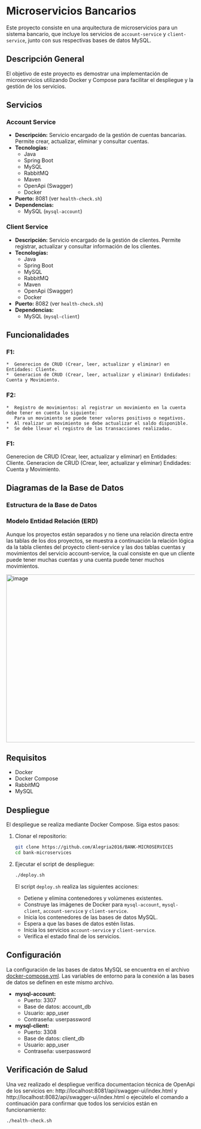 # Microservicios Bancarios

Este proyecto consiste en una arquitectura de microservicios para un sistema bancario, que incluye los servicios de `account-service` y `client-service`, junto con sus respectivas bases de datos MySQL.

## Descripción General

El objetivo de este proyecto es demostrar una implementación de microservicios utilizando Docker y Compose para facilitar el despliegue y la gestión de los servicios.

## Servicios

### Account Service

*   **Descripción:** Servicio encargado de la gestión de cuentas bancarias. Permite crear, actualizar, eliminar y consultar cuentas.
*   **Tecnologías:**
    *   Java
    *   Spring Boot
    *   MySQL
    *   RabbitMQ
    *   Maven
    *   OpenApi (Swagger)
    *   Docker
*   **Puerto:** 8081 (ver `health-check.sh`)
*   **Dependencias:**
    *   MySQL (`mysql-account`)

### Client Service

*   **Descripción:** Servicio encargado de la gestión de clientes. Permite registrar, actualizar y consultar información de los clientes.
*   **Tecnologías:**
    *   Java
    *   Spring Boot
    *   MySQL
    *   RabbitMQ
    *   Maven
    *   OpenApi (Swagger)
    *   Docker
*   **Puerto:** 8082 (ver `health-check.sh`)
*   **Dependencias:**
    *   MySQL (`mysql-client`)


## Funcionalidades

### F1:
   
    *  Generecion de CRUD (Crear, leer, actualizar y eliminar) en Entidades: Cliente.
    *  Generacion de CRUD (Crear, leer, actualizar y eliminar) Endidades: Cuenta y Movimiento.

### F2:
   
    *  Registro de movimientos: al registrar un movimiento en la cuenta debe tener en cuenta lo siguiente:
	   Para un movimiento se puede tener valores positivos o negativos.
	*  Al realizar un movimiento se debe actualizar el saldo disponible.
	*  Se debe llevar el registro de las transacciones realizadas.

### F1:
   
   Generecion de CRUD (Crear, leer, actualizar y eliminar) en Entidades: Cliente.
	Generacion de CRUD (Crear, leer, actualizar y eliminar) Endidades: Cuenta y Movimiento.



## Diagramas de la Base de Datos

### Estructura de la Base de Datos


### Modelo Entidad Relación (ERD)

Aunque los proyectos están separados y no tiene una relación directa entre las tablas de los dos proyectos, se muestra a continuación la relación lógica da la tabla clientes del proyecto client-service y las dos tablas cuentas y movimientos del servicio account-service, la cual consiste en que un cliente puede tener muchas cuentas y una cuenta puede tener muchos movimientos.

<img width="839" height="449" alt="image" src="https://github.com/user-attachments/assets/a4d67f32-9327-4c17-ae14-b2fb23cbcf71" />




## Requisitos

*   Docker
*   Docker Compose
*   RabbitMQ
*   MySQL

## Despliegue

El despliegue se realiza mediante Docker Compose. Siga estos pasos:

1.  Clonar el repositorio:

    ```bash
    git clone https://github.com/Alegria2016/BANK-MICROSERVICES
    cd bank-microservices
    ```

2.  Ejecutar el script de despliegue:

    ```bash
    ./deploy.sh
    ```

    El script `deploy.sh` realiza las siguientes acciones:

    *   Detiene y elimina contenedores y volúmenes existentes.
    *   Construye las imágenes de Docker para `mysql-account`, `mysql-client`, `account-service` y `client-service`.
    *   Inicia los contenedores de las bases de datos MySQL.
    *   Espera a que las bases de datos estén listas.
    *   Inicia los servicios `account-service` y `client-service`.
    *   Verifica el estado final de los servicios.

## Configuración

La configuración de las bases de datos MySQL se encuentra en el archivo [docker-compose.yml](docker-compose.yml). Las variables de entorno para la conexión a las bases de datos se definen en este mismo archivo.

*   **mysql-account:**
    *   Puerto: 3307
    *   Base de datos: account\_db
    *   Usuario: app\_user
    *   Contraseña: userpassword
*   **mysql-client:**
    *   Puerto: 3308
    *   Base de datos: client\_db
    *   Usuario: app\_user
    *   Contraseña: userpassword

## Verificación de Salud

Una vez realizado el despliegue verifica documentacion técnica de OpenApi de los servicios en: http://localhost:8081/api/swagger-ui/index.html y http://localhost:8082/api/swagger-ui/index.html o ejecútelo el comando a continuación para confirmar que todos los servicios están en funcionamiento:

```bash
./health-check.sh
